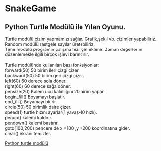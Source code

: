# SnakeGame
## Python Turtle Modülü ile Yılan Oyunu. <br/>
Turtle modülü çizim yapmamızı sağlar. Grafik,şekil vb. çizimler yapabiliriz. <br/>
Random modülü rastgele sayılar üretebiliriz. <br/>
Time modülü programın çalışma hızı için eklenir. Zaman değerlerini düzenlemekle ilgili birçok işlevi barındırır.
<br/> <br/>
Turtle modülünde kullanılan bazı fonksiyonlar: <br/>
forward(50) 50 birim ileri çizgi çizer. <br/>
backward(50) 50 birim geri çizgi çizer. <br/>
left(60) 60 derece sola döner. <br/>
right(60) 60 derece sağa döner. <br/>
pensize(20) Kalem ucu kalınlığını 20 birim yapar. <br/>
begin_fill() Boyamayı başlatır. <br/>
end_fill() Boyamayı bitirir.    <br/>
circle(50) 50 birimlik daire çizer. <br/>
speed(1) turtle hızını ayarlar(1 yavaş-10 hızlı). <br/>
penup() kalemi kaldırır. <br/>
pendown() kalemi bastırır. <br/>
goto(100,200) pencere de x =100 ,y =200 koordinatına gider. <br/>
clear() ekranı temizler. <br/>

[Python turtle modülü](https://www.btogrenme.com/python-turtle-modulu-turtle-kutuphanesi/)
